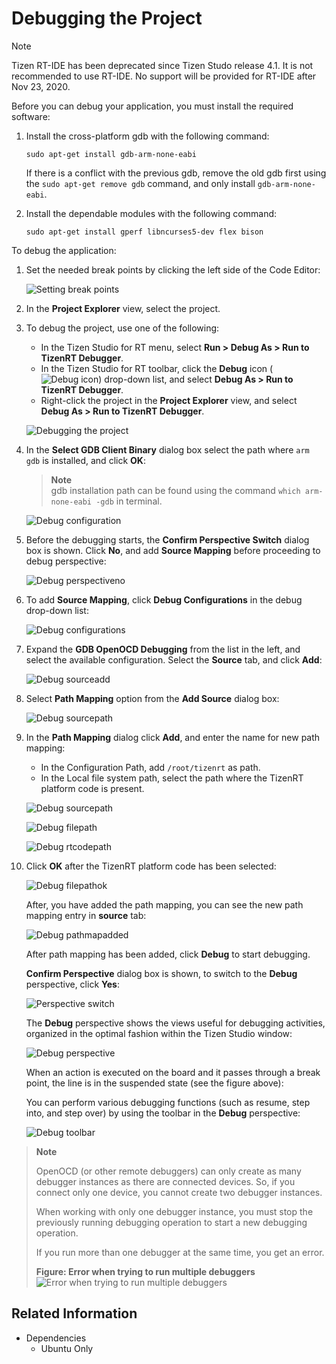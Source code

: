 # Debugging the Project

> [!NOTE] 
> Tizen RT-IDE has been deprecated since Tizen Studo release 4.1. It is not recommended to use RT-IDE. No support will be provided for RT-IDE after Nov 23, 2020.

Before you can debug your application, you must install the required software:

1. Install the cross-platform gdb with the following command:

   `sudo apt-get install gdb-arm-none-eabi`

   If there is a conflict with the previous gdb, remove the old gdb first using the `sudo apt-get remove gdb` command, and only install `gdb-arm-none-eabi`.

2. Install the dependable modules with the following command:

   `sudo apt-get install gperf libncurses5-dev flex bison`

To debug the application:

1. Set the needed break points by clicking the left side of the Code Editor:

   ![Setting break points](./media/rt_debug_breaks.png)

2. In the **Project Explorer** view, select the project.

3. To debug the project, use one of the following:

   - In the Tizen Studio for RT menu, select **Run > Debug As > Run to TizenRT Debugger**.
   - In the Tizen Studio for RT toolbar, click the **Debug** icon (![Debug icon](./media/rt_icon_debug.png)) drop-down list, and select **Debug As > Run to TizenRT Debugger**.
   - Right-click the project in the **Project Explorer** view, and select **Debug As &gt; Run to TizenRT Debugger**.

   ![Debugging the project](./media/rt_debug.png)

4. In the **Select GDB Client Binary** dialog box select the path where `arm gdb` is installed, and click **OK**:
	> **Note**  
	> gdb installation path can be found using the command `which arm-none-eabi -gdb` in terminal. 

   ![Debug configuration](./media/rt_debug_config.png)

5. Before the debugging starts, the **Confirm Perspective Switch** dialog box is shown. Click **No**, and add **Source Mapping** before proceeding to debug perspective:

   ![Debug perspectiveno](./media/rt_debug_confirmno.png)
   
6. To add **Source Mapping**, click **Debug Configurations** in the debug drop-down list:

   ![Debug configurations](./media/rt_debug_config_menu.png)

7. Expand the **GDB OpenOCD Debugging** from the list in the left, and select the available configuration. Select the **Source** tab, and click **Add**:

   ![Debug sourceadd](./media/rt_debug_source.png)

8. Select **Path Mapping** option from the **Add Source** dialog box:

   ![Debug sourcepath](./media/rt_debug_pathadd.png)

9. In the **Path Mapping** dialog click **Add**, and enter the name for new path mapping:

   - In the Configuration Path, add `/root/tizenrt` as path.
   - In the Local file system path, select the path where the TizenRT platform code is present.

   ![Debug sourcepath](./media/rt_debug_pathmapping.png)

   ![Debug filepath](./media/rt_debug_filepath.png)

   ![Debug rtcodepath](./media/rt_debug_fileaddpath.png)

10. Click **OK** after the TizenRT platform code has been selected:

    ![Debug filepathok](./media/rt_debug_filepathok.png)

    After, you have added the path mapping, you can see the new path mapping entry in **source** tab:

    ![Debug pathmapadded](./media/rt_debug_pathmapadded.png)

    After path mapping has been added, click **Debug** to start debugging.

    **Confirm Perspective** dialog box is shown, to switch to the **Debug** perspective, click **Yes**:

    ![Perspective switch](./media/rt_debug_switch.png)

    The **Debug** perspective shows the views useful for debugging activities, organized in the optimal fashion within the Tizen Studio window:

    ![Debug perspective](./media/rt_debug_perspective.png)

    When an action is executed on the board and it passes through a break point, the line is in the suspended state (see the figure above):

    You can perform various debugging functions (such as resume, step into, and step over) by using the toolbar in the **Debug** perspective:

    ![Debug toolbar](./media/rt_debug_toolbar.png)

> **Note**  
>
> OpenOCD (or other remote debuggers) can only create as many debugger instances as there are connected devices. So, if you connect only one device, you cannot create two debugger instances.
>
> When working with only one debugger instance, you must stop the previously running debugging operation to start a new debugging operation.
>
> If you run more than one debugger at the same time, you get an error.
>
> **Figure: Error when trying to run multiple debuggers**  
> ![Error when trying to run multiple debuggers](./media/rt_multiple_debugger_error.png)

## Related Information
* Dependencies
  - Ubuntu Only
